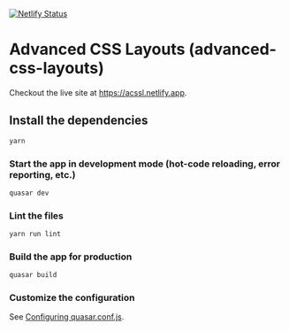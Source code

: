 [![Netlify Status](https://api.netlify.com/api/v1/badges/2c894006-4515-4ae0-8d22-5c3769e289f0/deploy-status)](https://app.netlify.com/sites/acssl/deploys)

# Advanced CSS Layouts (advanced-css-layouts)

Checkout the live site at https://acssl.netlify.app.

## Install the dependencies

```bash
yarn
```

### Start the app in development mode (hot-code reloading, error reporting, etc.)

```bash
quasar dev
```

### Lint the files

```bash
yarn run lint
```

### Build the app for production

```bash
quasar build
```

### Customize the configuration

See [Configuring quasar.conf.js](https://quasar.dev/quasar-cli/quasar-conf-js).
